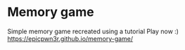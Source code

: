 # Memory game
Simple memory game recreated using a tutorial
Play now :)
https://epicpwn3r.github.io/memory-game/
